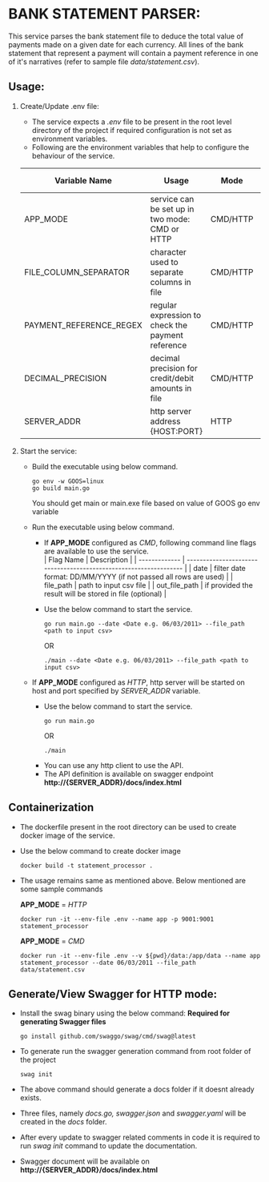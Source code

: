 # BANK STATEMENT PARSER:
This service parses the bank statement file to deduce the total value of payments made on a given date for each currency. All lines of the bank statement that represent a payment will contain a payment reference in one of it's narratives (refer to sample file *data/statement.csv*).

## Usage:

1. Create/Update .env file: 
   - The service expects a *.env* file to be present in the root level directory of the project if required configuration is not set as environment variables. 
   - Following are the environment variables that help to configure the behaviour of the service.

    | Variable Name           | Usage                                              | Mode     | Default Value          | Sample Value           |
    | ----------------------- | -------------------------------------------------- | -------- | ---------------------- | ---------------------- |
    | APP_MODE                | service can be set up in two mode: CMD or HTTP     | CMD/HTTP |                        | CMD                    |
    | FILE_COLUMN_SEPARATOR   | character used to separate columns in file         | CMD/HTTP | ,                      | ,                      |
    | PAYMENT_REFERENCE_REGEX | regular expression to check the payment reference  | CMD/HTTP | PAY[0-9]{6}[a-zA-Z]{2} | PAY[0-9]{6}[a-zA-Z]{2} |
    | DECIMAL_PRECISION       | decimal precision for credit/debit amounts in file | CMD/HTTP | 2                      | 3                      |
    | SERVER_ADDR             | http server address {HOST:PORT}                    | HTTP     | localhost:8080         | :9001                  |
 
2. Start the service: 
   - Build the executable using below command. 
        ```
        go env -w GOOS=linux
        go build main.go
        ```
     You should get main or main.exe file based on value of GOOS go env variable
   - Run the executable using below command.
     - If **APP_MODE** configured as *CMD*, following command line flags are available to use the service.  
          | Flag Name     | Description                                                       |
          | ------------- | ----------------------------------------------------------------- |
          | date          | filter date format: DD/MM/YYYY  (if not passed all rows are used) |
          | file_path     | path to input csv file                                            |
          | out_file_path | if provided the result will be stored in file (optional)          |

     - Use the below command to start the service. 
        ```
        go run main.go --date <Date e.g. 06/03/2011> --file_path <path to input csv>
        ```
        OR
        ```
        ./main --date <Date e.g. 06/03/2011> --file_path <path to input csv>
        ```
  
   - If **APP_MODE** configured as *HTTP*, http server will be started on host and port specified by *SERVER_ADDR* variable. 
     - Use the below command to start the service. 
        ```
        go run main.go
        ```
        OR
        ```
        ./main
        ```
     - You can use any http client to use the API. 
     - The API definition is available on swagger endpoint **http://{SERVER_ADDR}/docs/index.html**

## Containerization
   - The dockerfile present in the root directory can be used to create docker image of the service.
   - Use the below command to create docker image
     ```
     docker build -t statement_processor .
     ```
   - The usage remains same as mentioned above. Below mentioned are some sample commands
     
     **APP_MODE** = *HTTP*
     ```
     docker run -it --env-file .env --name app -p 9001:9001 statement_processor
     ```
          
     **APP_MODE** = *CMD*
     ```
     docker run -it --env-file .env --v ${pwd}/data:/app/data --name app statement_processor --date 06/03/2011 --file_path data/statement.csv
     ```


## Generate/View Swagger for HTTP mode:

   - Install the swag binary using the below command: **Required for generating Swagger files**
        ```
        go install github.com/swaggo/swag/cmd/swag@latest
        ``` 
    
   - To generate run the swagger generation command from root folder of the project 
        ```
        swag init
        ```
   - The above command should generate a docs folder if it doesnt already exists.
   - Three files, namely *docs.go, swagger.json* and *swagger.yaml* will be created in the *docs* folder.
   - After every update to swagger related comments in code it is required to run *swag init* command to update the documentation.
   - Swagger document will be available on **http://{SERVER_ADDR}/docs/index.html**
